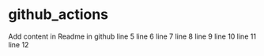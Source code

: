 # github_actions

Add content in Readme
in github
line 5
line 6
line 7
line 8
line 9
line 10
line 11
line 12
